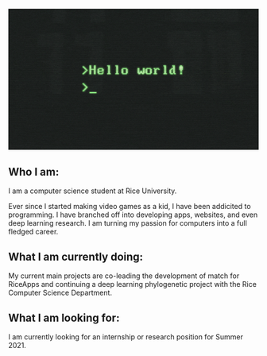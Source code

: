 ![Hello World Gif](f2px36fy.gif)
## Who I am:
I am a computer science student at Rice University.

Ever since I started making video games as a kid, I have been addicited to programming. I have branched off into developing apps, websites, and even deep learning research. I am turning my passion for computers into a full fledged career.
## What I am currently doing:
My current main projects are co-leading the development of match for RiceApps and continuing a deep learning phylogenetic project with the Rice Computer Science Department.
## What I am looking for:
I am currently looking for an internship or research position for Summer 2021.


